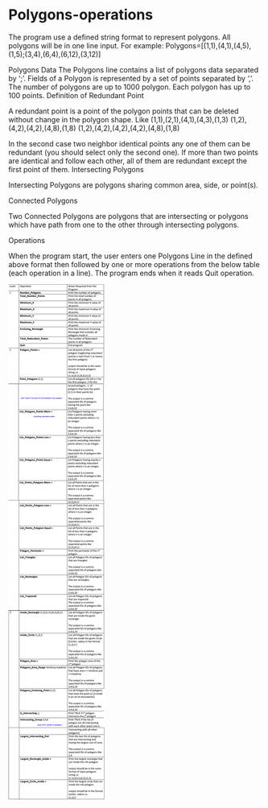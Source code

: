 # Polygons-operations

 The program use a defined string format to represent polygons. All polygons will be in one line input. For example:
Polygons=[(1,1),(4,1),(4,5),(1,5);(3,4),(6,4),(6,12),(3,12)]


Polygons Data
The Polygons line contains a list of polygons data separated by ‘;’. Fields of a Polygon is represented by a set of points separated by ‘,’. The number of polygons are up to 1000 polygon. Each polygon has up to 100 points.
Definition of Redundant Point

A redundant point is a point of the polygon points that can be deleted without change in the polygon shape. Like
(1,1),(2,1),(4,1),(4,3),(1,3)
(1,2),(4,2),(4,2),(4,8),(1,8)
(1,2),(4,2),(4,2),(4,2),(4,8),(1,8)

In the second case two neighbor identical points any one of them can be redundant (you should select only the second one). If more than two points are identical and follow each other, all of them are redundant except the first point of them.
Intersecting Polygons

Intersecting Polygons are polygons sharing common area, side, or point(s).

Connected Polygons

Two Connected Polygons are polygons that are intersecting or polygons which have path from one to the other through intersecting polygons.
 
Operations

 When the program start, the user enters one Polygons Line in the defined above format then followed by one or more operations from the below table (each operation in a line). The program ends when it reads Quit operation.
 
![Project Details](https://github.com/Ahmedyousry22/Polygons-operations/blob/master/git.png)


